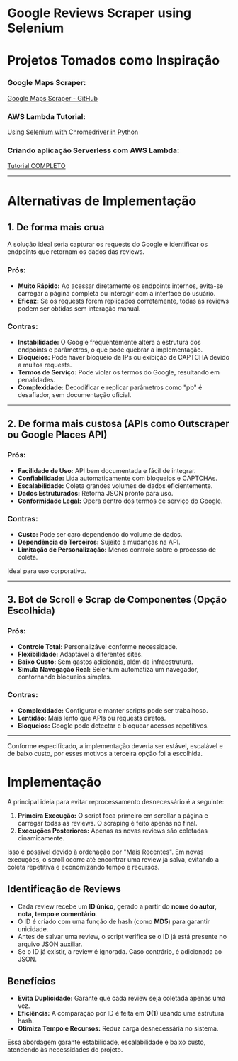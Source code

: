 # Google Reviews Scraper using Selenium

# Projetos Tomados como Inspiração

### Google Maps Scraper:
[Google Maps Scraper - GitHub](https://github.com/gaspa93/googlemaps-scraper/blob/master/googlemaps.py)

### AWS Lambda Tutorial:
[Using Selenium with Chromedriver in Python](https://www.youtube.com/watch?v=8XBkm9DD6Ic)

### Criando aplicação Serverless com AWS Lambda:
[Tutorial COMPLETO](https://www.youtube.com/watch?v=RCacN_-MKPc)

---

# Alternativas de Implementação

## 1. De forma mais crua

A solução ideal seria capturar os requests do Google e identificar os endpoints que retornam os dados das reviews.

### Prós:
- **Muito Rápido:** Ao acessar diretamente os endpoints internos, evita-se carregar a página completa ou interagir com a interface do usuário.
- **Eficaz:** Se os requests forem replicados corretamente, todas as reviews podem ser obtidas sem interação manual.

### Contras:
- **Instabilidade:** O Google frequentemente altera a estrutura dos endpoints e parâmetros, o que pode quebrar a implementação.
- **Bloqueios:** Pode haver bloqueio de IPs ou exibição de CAPTCHA devido a muitos requests.
- **Termos de Serviço:** Pode violar os termos do Google, resultando em penalidades.
- **Complexidade:** Decodificar e replicar parâmetros como "pb" é desafiador, sem documentação oficial.

---

## 2. De forma mais custosa (APIs como Outscraper ou Google Places API)

### Prós:
- **Facilidade de Uso:** API bem documentada e fácil de integrar.
- **Confiabilidade:** Lida automaticamente com bloqueios e CAPTCHAs.
- **Escalabilidade:** Coleta grandes volumes de dados eficientemente.
- **Dados Estruturados:** Retorna JSON pronto para uso.
- **Conformidade Legal:** Opera dentro dos termos de serviço do Google.

### Contras:
- **Custo:** Pode ser caro dependendo do volume de dados.
- **Dependência de Terceiros:** Sujeito a mudanças na API.
- **Limitação de Personalização:** Menos controle sobre o processo de coleta.

Ideal para uso corporativo.

---

## 3. Bot de Scroll e Scrap de Componentes (Opção Escolhida)

### Prós:
- **Controle Total:** Personalizável conforme necessidade.
- **Flexibilidade:** Adaptável a diferentes sites.
- **Baixo Custo:** Sem gastos adicionais, além da infraestrutura.
- **Simula Navegação Real:** Selenium automatiza um navegador, contornando bloqueios simples.

### Contras:
- **Complexidade:** Configurar e manter scripts pode ser trabalhoso.
- **Lentidão:** Mais lento que APIs ou requests diretos.
- **Bloqueios:** Google pode detectar e bloquear acessos repetitivos.

---

Conforme especificado, a implementação deveria ser estável, escalável e de baixo custo, por esses motivos a terceira opção foi a escolhida.

# Implementação

A principal ideia para evitar reprocessamento desnecessário é a seguinte:

1. **Primeira Execução:** O script foca primeiro em scrollar a página e carregar todas as reviews. O scraping é feito apenas no final.
2. **Execuções Posteriores:** Apenas as novas reviews são coletadas dinamicamente.

Isso é possível devido à ordenação por "Mais Recentes". Em novas execuções, o scroll ocorre até encontrar uma review já salva, evitando a coleta repetitiva e economizando tempo e recursos.

## Identificação de Reviews

- Cada review recebe um **ID único**, gerado a partir do **nome do autor, nota, tempo e comentário**.
- O ID é criado com uma função de hash (como **MD5**) para garantir unicidade.
- Antes de salvar uma review, o script verifica se o ID já está presente no arquivo JSON auxiliar.
- Se o ID já existir, a review é ignorada. Caso contrário, é adicionada ao JSON.

## Benefícios

- **Evita Duplicidade:** Garante que cada review seja coletada apenas uma vez.
- **Eficiência:** A comparação por ID é feita em **O(1)** usando uma estrutura hash.
- **Otimiza Tempo e Recursos:** Reduz carga desnecessária no sistema.

Essa abordagem garante estabilidade, escalabilidade e baixo custo, atendendo às necessidades do projeto.

